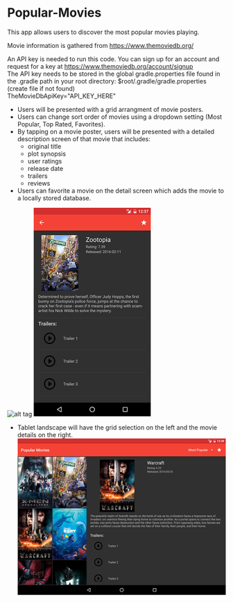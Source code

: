 # Popular-Movies

This app allows users to discover the most popular movies playing.

Movie information is gathered from https://www.themoviedb.org/

An API key is needed to run this code.  You can sign up for an account and request for a key at https://www.themoviedb.org/account/signup  
The API key needs to be stored in the global gradle.properties file found in the .gradle path in your root directory:   $root/.gradle/gradle.properties (create file if not found)  
TheMovieDbApiKey="API_KEY_HERE"

- Users will be presented with a grid arrangment of movie posters.
- Users can change sort order of movies using a dropdown setting (Most Popular, Top Rated, Favorites).
- By tapping on a movie poster, users will be presented with a detailed description screen of that movie that includes:
   - original title
   - plot synopsis
   - user ratings
   - release date
   - trailers
   - reviews
- Users can favorite a movie on the detail screen which adds the movie to a locally stored database.

![alt tag](phone-grid.png)
![alt tag](phone-detail.png)


- Tablet landscape will have the grid selection on the left and the movie details on the right.
![alt tag](tablet.png)
